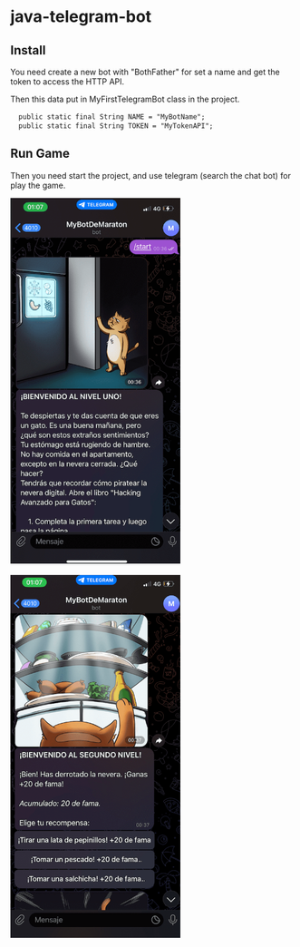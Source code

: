# java-telegram-bot

## Install

You need create a new bot with "BothFather" for set a name and get the token to access the HTTP API.

Then this data put in MyFirstTelegramBot class in the project.

```
  public static final String NAME = "MyBotName";
  public static final String TOKEN = "MyTokenAPI";
```

## Run Game

Then you need start the project, and use telegram (search the chat bot) for play the game.

<img src="./src/main/resources/images/cover1.png" alt="drawing" style="width:300px;"/>
<br>
<br>
<img src="./src/main/resources/images/cover2.png" alt="drawing" style="width:300px;"/>